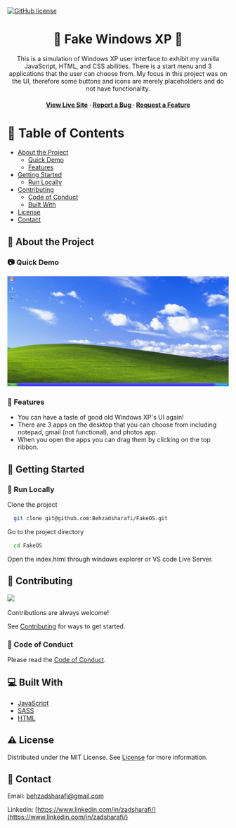 [![GitHub license](https://img.shields.io/badge/license-MIT-blue.svg)](https://github.com/Behzadsharafi/FakeOS/blob/main/LICENSE)

<div align='center'>

<h1> 👔 Fake Windows XP 👗</h1>
<p>This is a simulation of Windows XP user interface to exhibit my vanilla JavaScript, HTML, and CSS abilities. There is a start menu and 3 applications that the user can choose from. My focus in this project was on the UI, therefore some buttons and icons are merely placeholders and do not have functionality.</p>

<h4> <a href="https://fakewinxp.netlify.app/">View Live Site</a> <span> · </span> <a href="https://github.com/Behzadsharafi/FakeOS/issues"> Report a Bug </a> <span> · </span> <a href="https://github.com/Behzadsharafi/FakeOS/issues"> Request a Feature </a> </h4>

</div>

# :notebook_with_decorative_cover: Table of Contents

- [About the Project](#star2-about-the-project)
  - [Quick Demo](#camera-quick-demo)
  - [Features](#dart-features)
- [Getting Started](#toolbox-getting-started)
  - [Run Locally](#running-run-locally)
- [Contributing](#wave-contributing)
  - [Code of Conduct](#scroll-code-of-conduct)
  - [Built With](#computer-built-with)
- [License](#warning-license)
- [Contact](#handshake-contact)

## :star2: About the Project

### :camera: Quick Demo

<div align="center"> <a href="https://fakewinxp.netlify.app/"><img src="/images/demo.gif" alt='demo' width='800'/></a> </div>

### :dart: Features

- You can have a taste of good old Windows XP's UI again!
- There are 3 apps on the desktop that you can choose from including notepad, gmail (not functional), and photos app.
- When you open the apps you can drag them by clicking on the top ribbon.

## :toolbox: Getting Started

### :running: Run Locally

Clone the project

```bash
  git clone git@github.com:Behzadsharafi/FakeOS.git
```

Go to the project directory

```bash
  cd FakeOS
```

Open the index.html through windows explorer or VS code Live Server.

## :wave: Contributing

<a href="https://github.com/Behzadsharafi/FakeOS/graphs/contributors"> <img src="https://contrib.rocks/image?repo=Louis3797/awesome-readme-template" /> </a>

Contributions are always welcome!

See [Contributing](https://github.com/Behzadsharafi/FakeOS/blob/master/CONTRIBUTING.md) for ways to get started.

### :scroll: Code of Conduct

Please read the [Code of Conduct](https://github.com/Behzadsharafi/FakeOS/blob/master/CODE_OF_CONDUCT.md).

## :computer: Built With

- [JavaScript](https://www.javascript.com/)
- [SASS](https://sass-lang.com/)
- [HTML](https://developer.mozilla.org/en-US/docs/Learn/Getting_started_with_the_web/HTML_basics)

## :warning: License

Distributed under the MIT License. See [License](https://github.com/Behzadsharafi/FakeOS/blob/master/LICENSE) for more information.

## :handshake: Contact

Email: behzadsharafi@gmail.com

Linkedin: [https://www.linkedin.com/in/zadsharafi/](https://www.linkedin.com/in/zadsharafi/)
